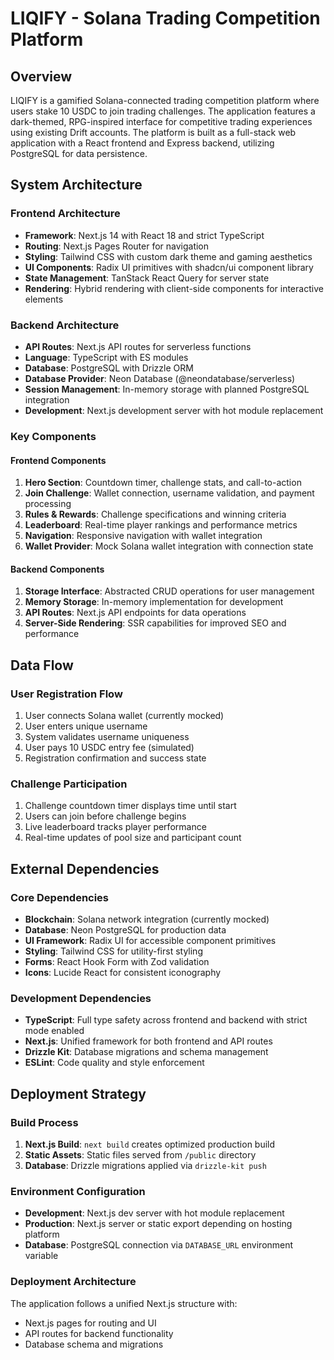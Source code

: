 # LIQIFY - Solana Trading Competition Platform

## Overview

LIQIFY is a gamified Solana-connected trading competition platform where users stake 10 USDC to join trading challenges. The application features a dark-themed, RPG-inspired interface for competitive trading experiences using existing Drift accounts. The platform is built as a full-stack web application with a React frontend and Express backend, utilizing PostgreSQL for data persistence.

## System Architecture

### Frontend Architecture
- **Framework**: Next.js 14 with React 18 and strict TypeScript
- **Routing**: Next.js Pages Router for navigation
- **Styling**: Tailwind CSS with custom dark theme and gaming aesthetics
- **UI Components**: Radix UI primitives with shadcn/ui component library
- **State Management**: TanStack React Query for server state
- **Rendering**: Hybrid rendering with client-side components for interactive elements

### Backend Architecture
- **API Routes**: Next.js API routes for serverless functions
- **Language**: TypeScript with ES modules
- **Database**: PostgreSQL with Drizzle ORM
- **Database Provider**: Neon Database (@neondatabase/serverless)
- **Session Management**: In-memory storage with planned PostgreSQL integration
- **Development**: Next.js development server with hot module replacement

### Key Components

#### Frontend Components
1. **Hero Section**: Countdown timer, challenge stats, and call-to-action
2. **Join Challenge**: Wallet connection, username validation, and payment processing
3. **Rules & Rewards**: Challenge specifications and winning criteria
4. **Leaderboard**: Real-time player rankings and performance metrics
5. **Navigation**: Responsive navigation with wallet integration
6. **Wallet Provider**: Mock Solana wallet integration with connection state

#### Backend Components
1. **Storage Interface**: Abstracted CRUD operations for user management
2. **Memory Storage**: In-memory implementation for development
3. **API Routes**: Next.js API endpoints for data operations
4. **Server-Side Rendering**: SSR capabilities for improved SEO and performance

## Data Flow

### User Registration Flow
1. User connects Solana wallet (currently mocked)
2. User enters unique username
3. System validates username uniqueness
4. User pays 10 USDC entry fee (simulated)
5. Registration confirmation and success state

### Challenge Participation
1. Challenge countdown timer displays time until start
2. Users can join before challenge begins
3. Live leaderboard tracks player performance
4. Real-time updates of pool size and participant count

## External Dependencies

### Core Dependencies
- **Blockchain**: Solana network integration (currently mocked)
- **Database**: Neon PostgreSQL for production data
- **UI Framework**: Radix UI for accessible component primitives
- **Styling**: Tailwind CSS for utility-first styling
- **Forms**: React Hook Form with Zod validation
- **Icons**: Lucide React for consistent iconography

### Development Dependencies
- **TypeScript**: Full type safety across frontend and backend with strict mode enabled
- **Next.js**: Unified framework for both frontend and API routes
- **Drizzle Kit**: Database migrations and schema management
- **ESLint**: Code quality and style enforcement

## Deployment Strategy

### Build Process
1. **Next.js Build**: `next build` creates optimized production build
2. **Static Assets**: Static files served from `/public` directory
3. **Database**: Drizzle migrations applied via `drizzle-kit push`

### Environment Configuration
- **Development**: Next.js dev server with hot module replacement
- **Production**: Next.js server or static export depending on hosting platform
- **Database**: PostgreSQL connection via `DATABASE_URL` environment variable

### Deployment Architecture
The application follows a unified Next.js structure with:
- Next.js pages for routing and UI
- API routes for backend functionality
- Database schema and migrations